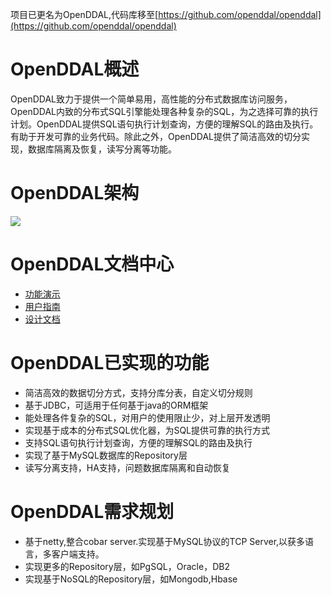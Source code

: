 
项目已更名为OpenDDAL,代码库移至[https://github.com/openddal/openddal](https://github.com/openddal/openddal)

# OpenDDAL概述
OpenDDAL致力于提供一个简单易用，高性能的分布式数据库访问服务，OpenDDAL内致的分布式SQL引擎能处理各种复杂的SQL，为之选择可靠的执行计划。OpenDDAL提供SQL语句执行计划查询，方便的理解SQL的路由及执行。有助于开发可靠的业务代码。除此之外，OpenDDAL提供了简洁高效的切分实现，数据库隔离及恢复，读写分离等功能。

# OpenDDAL架构
![](https://raw.githubusercontent.com/wplatform/blog/master/assets/openddal_main/architecture.png)


# OpenDDAL文档中心
- [功能演示](https://github.com/wplatform/blog/blob/master/posts/openddal-func-showcase.md)
- [用户指南](https://github.com/wplatform/blog/blob/master/posts/openddal-guide.md)
- [设计文档](https://github.com/wplatform/blog/blob/master/posts/openddal-design.md)

# OpenDDAL已实现的功能
- 简洁高效的数据切分方式，支持分库分表，自定义切分规则
- 基于JDBC，可适用于任何基于java的ORM框架
- 能处理各件复杂的SQL，对用户的使用限止少，对上层开发透明
- 实现基于成本的分布式SQL优化器，为SQL提供可靠的执行方式
- 支持SQL语句执行计划查询，方便的理解SQL的路由及执行
- 实现了基于MySQL数据库的Repository层
- 读写分离支持，HA支持，问题数据库隔离和自动恢复

# OpenDDAL需求规划
- 基于netty,整合cobar server.实现基于MySQL协议的TCP Server,以获多语言，多客户端支持。
- 实现更多的Repository层，如PgSQL，Oracle，DB2
- 实现基于NoSQL的Repository层，如Mongodb,Hbase 

